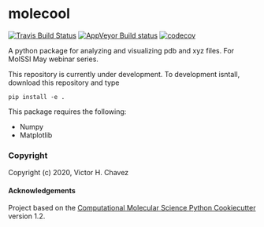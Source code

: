 molecool
==============================
[//]: # (Badges)
[![Travis Build Status](https://travis-ci.com/REPLACE_WITH_OWNER_ACCOUNT/molecool.svg?branch=master)](https://travis-ci.com/REPLACE_WITH_OWNER_ACCOUNT/molecool)
[![AppVeyor Build status](https://ci.appveyor.com/api/projects/status/REPLACE_WITH_APPVEYOR_LINK/branch/master?svg=true)](https://ci.appveyor.com/project/REPLACE_WITH_OWNER_ACCOUNT/molecool/branch/master)
[![codecov](https://codecov.io/gh/REPLACE_WITH_OWNER_ACCOUNT/molecool/branch/master/graph/badge.svg)](https://codecov.io/gh/REPLACE_WITH_OWNER_ACCOUNT/molecool/branch/master)

A python package for analyzing and visualizing pdb and xyz files. For MolSSI May webinar series.

This repository is currently under development. To development isntall, download this repository and type 

```
pip install -e .
```

This package requires the following: 
- Numpy 
- Matplotlib


### Copyright

Copyright (c) 2020, Victor H. Chavez


#### Acknowledgements
 
Project based on the 
[Computational Molecular Science Python Cookiecutter](https://github.com/molssi/cookiecutter-cms) version 1.2.
